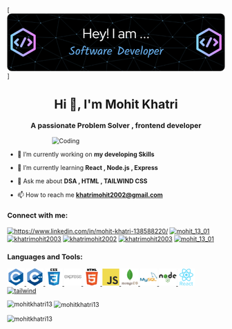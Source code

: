 [![MasterHead](https://github.com/mohitkhatri13/bannerimage/blob/main/github-header-image.png?raw=true)]
<h1 align="center">Hi 👋, I'm Mohit Khatri</h1>
<h3 align="center">A passionate Problem Solver , frontend developer</h3>

<img align="right" alt="Coding" width="400" src="https://www.google.com/imgres?imgurl=https%3A%2F%2Fprompti.ai%2Fwp-content%2Fuploads%2F2023%2F07%2Fpcboi2.png&tbnid=F0XyQN3AZLVdcM&vet=12ahUKEwjQ6bbL-ZGDAxW3-zgGHZESAaUQMygFegQIARB_..i&imgrefurl=https%3A%2F%2Fprompti.ai%2Fcool-coder-logo%2F&docid=VZ3xhvW3_J6sMM&w=997&h=1002&q=coder&ved=2ahUKEwjQ6bbL-ZGDAxW3-zgGHZESAaUQMygFegQIARB_">


<p align="left"> <a href="https://twitter.com/" target="blank"><img src="https://img.shields.io/twitter/follow/?logo=twitter&style=for-the-badge" alt="" /></a> </p>

- 🔭 I’m currently working on **my developing Skills**

- 🌱 I’m currently learning **React , Node.js , Express**

- 💬 Ask me about **DSA , HTML , TAILWIND CSS**

- 📫 How to reach me **khatrimohit2002@gmail.com**

<h3 align="left">Connect with me:</h3>
<p align="left">
<a href="https://linkedin.com/in/https://www.linkedin.com/in/mohit-khatri-138588220/" target="blank"><img align="center" src="https://raw.githubusercontent.com/rahuldkjain/github-profile-readme-generator/master/src/images/icons/Social/linked-in-alt.svg" alt="https://www.linkedin.com/in/mohit-khatri-138588220/" height="30" width="40" /></a>
<a href="https://www.codechef.com/users/mohit_13_01" target="blank"><img align="center" src="https://cdn.jsdelivr.net/npm/simple-icons@3.1.0/icons/codechef.svg" alt="mohit_13_01" height="30" width="40" /></a>
<a href="https://www.hackerrank.com/khatrimohit2003" target="blank"><img align="center" src="https://raw.githubusercontent.com/rahuldkjain/github-profile-readme-generator/master/src/images/icons/Social/hackerrank.svg" alt="khatrimohit2003" height="30" width="40" /></a>
<a href="https://codeforces.com/profile/khatrimohit2002" target="blank"><img align="center" src="https://raw.githubusercontent.com/rahuldkjain/github-profile-readme-generator/master/src/images/icons/Social/codeforces.svg" alt="khatrimohit2002" height="30" width="40" /></a>
<a href="https://www.leetcode.com/khatrimohit2003" target="blank"><img align="center" src="https://raw.githubusercontent.com/rahuldkjain/github-profile-readme-generator/master/src/images/icons/Social/leet-code.svg" alt="khatrimohit2003" height="30" width="40" /></a>
<a href="https://auth.geeksforgeeks.org/user/mohit_13_01" target="blank"><img align="center" src="https://raw.githubusercontent.com/rahuldkjain/github-profile-readme-generator/master/src/images/icons/Social/geeks-for-geeks.svg" alt="mohit_13_01" height="30" width="40" /></a>
</p>

<h3 align="left">Languages and Tools:</h3>
<p align="left"> <a href="https://www.cprogramming.com/" target="_blank" rel="noreferrer"> <img src="https://raw.githubusercontent.com/devicons/devicon/master/icons/c/c-original.svg" alt="c" width="40" height="40"/> </a> <a href="https://www.w3schools.com/cpp/" target="_blank" rel="noreferrer"> <img src="https://raw.githubusercontent.com/devicons/devicon/master/icons/cplusplus/cplusplus-original.svg" alt="cplusplus" width="40" height="40"/> </a> <a href="https://www.w3schools.com/css/" target="_blank" rel="noreferrer"> <img src="https://raw.githubusercontent.com/devicons/devicon/master/icons/css3/css3-original-wordmark.svg" alt="css3" width="40" height="40"/> </a> <a href="https://expressjs.com" target="_blank" rel="noreferrer"> <img src="https://raw.githubusercontent.com/devicons/devicon/master/icons/express/express-original-wordmark.svg" alt="express" width="40" height="40"/> </a> <a href="https://www.w3.org/html/" target="_blank" rel="noreferrer"> <img src="https://raw.githubusercontent.com/devicons/devicon/master/icons/html5/html5-original-wordmark.svg" alt="html5" width="40" height="40"/> </a> <a href="https://developer.mozilla.org/en-US/docs/Web/JavaScript" target="_blank" rel="noreferrer"> <img src="https://raw.githubusercontent.com/devicons/devicon/master/icons/javascript/javascript-original.svg" alt="javascript" width="40" height="40"/> </a> <a href="https://www.mongodb.com/" target="_blank" rel="noreferrer"> <img src="https://raw.githubusercontent.com/devicons/devicon/master/icons/mongodb/mongodb-original-wordmark.svg" alt="mongodb" width="40" height="40"/> </a> <a href="https://www.mysql.com/" target="_blank" rel="noreferrer"> <img src="https://raw.githubusercontent.com/devicons/devicon/master/icons/mysql/mysql-original-wordmark.svg" alt="mysql" width="40" height="40"/> </a> <a href="https://nodejs.org" target="_blank" rel="noreferrer"> <img src="https://raw.githubusercontent.com/devicons/devicon/master/icons/nodejs/nodejs-original-wordmark.svg" alt="nodejs" width="40" height="40"/> </a> <a href="https://reactjs.org/" target="_blank" rel="noreferrer"> <img src="https://raw.githubusercontent.com/devicons/devicon/master/icons/react/react-original-wordmark.svg" alt="react" width="40" height="40"/> </a> <a href="https://tailwindcss.com/" target="_blank" rel="noreferrer"> <img src="https://www.vectorlogo.zone/logos/tailwindcss/tailwindcss-icon.svg" alt="tailwind" width="40" height="40"/> </a> </p>

<p><img align="left" src="https://github-readme-stats.vercel.app/api/top-langs?username=mohitkhatri13&show_icons=true&locale=en&layout=compact" alt="mohitkhatri13" /></p>

<p>&nbsp;<img align="center" src="https://github-readme-stats.vercel.app/api?username=mohitkhatri13&show_icons=true&locale=en" alt="mohitkhatri13" /></p>

<p><img align="center" src="https://github-readme-streak-stats.herokuapp.com/?user=mohitkhatri13&" alt="mohitkhatri13" /></p>
